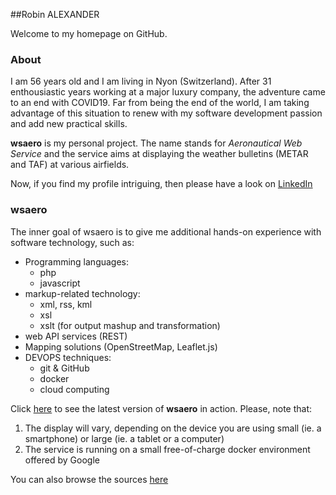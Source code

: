 ##Robin ALEXANDER

Welcome to my homepage on GitHub.

### About

I am 56 years old and I am living in Nyon (Switzerland). After 31 enthousiastic years working at a major luxury company, the adventure came to an end with COVID19. 
Far from being the end of the world, I am taking advantage of this situation to renew with my software development passion and add new practical skills.

**wsaero** is my personal project. The name stands for _Aeronautical Web Service_ and the service aims at displaying the weather bulletins (METAR and TAF) at various airfields.

Now, if you find my profile intriguing, then please have a look on [LinkedIn](https://linkedin.com/in/robin-alexander-ch)

### wsaero

The inner goal of wsaero is to give me additional hands-on experience with software technology, such as:
- Programming languages:
  - php
  - javascript
- markup-related technology:
  - xml, rss, kml
  - xsl
  - xslt (for output mashup and transformation)
- web API services (REST)
- Mapping solutions (OpenStreetMap, Leaflet.js)
- DEVOPS techniques:
  - git & GitHub
  - docker
  - cloud computing 

Click [here](https://wsaero-x3rsbe6nxq-uc.a.run.app) to see the latest version of **wsaero** in action. Please, note that:
1. The display will vary, depending on the device you are using small (ie. a smartphone) or large (ie. a tablet or a computer)
2. The service is running on a small free-of-charge docker environment offered by Google

You can also browse the sources [here](https://github.com/colisee/wsaero)
